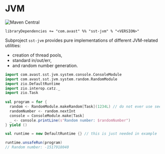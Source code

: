 # JVM

![Maven Central](https://img.shields.io/maven-central/v/com.avast/sst-jvm_2.12)

`libraryDependencies += "com.avast" %% "sst-jvm" % "<VERSION>"`

Subproject `sst-jvm` provides pure implementations of different JVM-related utilities:
 
* creation of thread pools,
* standard in/out/err,
* and random number generation.
  
```scala
import com.avast.sst.jvm.system.console.ConsoleModule
import com.avast.sst.jvm.system.random.RandomModule
import zio.DefaultRuntime
import zio.interop.catz._
import zio.Task
 
val program = for {
  random <- RandomModule.makeRandom[Task](1234L) // do not ever use seed like this!
  randomNumber <- random.nextInt
  console = ConsoleModule.make[Task]
  _ <- console.printLine(s"Random number: $randomNumber")
} yield ()

val runtime = new DefaultRuntime {} // this is just needed in example
```

```scala
runtime.unsafeRun(program)
// Random number: -1517918040
```
